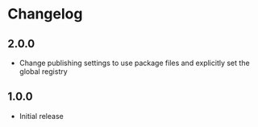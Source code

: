 # Changelog

## 2.0.0
- Change publishing settings to use package files and explicitly set the global registry

## 1.0.0
- Initial release

